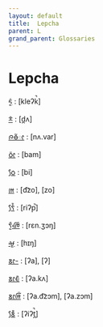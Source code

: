```yaml
---
layout: default
title:  Lepcha
parent: L
grand_parent: Glossaries
---
```


# Lepcha


[ᰁᰬᰭ](https://en.wiktionary.org/wiki/?curid=6344252)
: [kleʔk̚]

[ᰌᰶ](https://en.wiktionary.org/wiki/?curid=6345530)
: [d̪ʌ]

[ᰍᰟᰲᰦ](https://en.wiktionary.org/wiki/?curid=6344254)
: [nʌ.var]

[ᰓᰦᰮ](https://en.wiktionary.org/wiki/?curid=6345108)
: [bam]

[ᰓᰧ](https://en.wiktionary.org/wiki/?curid=6344216)
: [bi]

[ᰙᰨ](https://en.wiktionary.org/wiki/?curid=6345528)
: [d͡zo], [zo]

[ᰛᰧᰱᰶ](https://en.wiktionary.org/wiki/?curid=6344214)
: [riʔp̚]

[ᰛᰬᰰᰈᰩᰵ](https://en.wiktionary.org/wiki/?curid=6344232)
: [rɛn.ʒɔŋ]

[ᰝᰬᰵ](https://en.wiktionary.org/wiki/?curid=6344251)
: [hɪŋ]

[ᰣᰦ-](https://en.wiktionary.org/wiki/?curid=6344271)
: [ʔa], [ʔ]

[ᰣᰦᰀᰶ](https://en.wiktionary.org/wiki/?curid=6344256)
: [ʔa.kʌ]

[ᰣᰦᰙᰩᰮ](https://en.wiktionary.org/wiki/?curid=6345464)
: [ʔa.d͡zɔm], [ʔa.zɔm]

[ᰣᰧᰳᰶ](https://en.wiktionary.org/wiki/?curid=6344239)
: [ʔiʔt̪̚]

